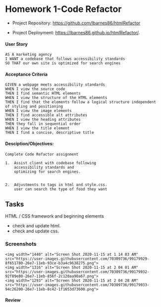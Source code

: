 # Homework 1-Code Refactor

- Project Repository: https://github.com/lbarnes86/htmlRefactor

- Project Deployment:  https://lbarnes86.github.io/htmlRefactor/.



#### User Story
```
AS A marketing agency
I WANT a codebase that follows accessibility standards
SO THAT our own site is optimized for search engines
```


#### Acceptance Criteria

```
GIVEN a webpage meets accessibility standards
WHEN I view the source code
THEN I find semantic HTML elements
WHEN I view the structure of the HTML elements
THEN I find that the elements follow a logical structure independent of styling and positioning
WHEN I view the image elements
THEN I find accessible alt attributes
WHEN I view the heading attributes
THEN they fall in sequential order
WHEN I view the title element
THEN I find a concise, descriptive title

```

#### Desciption/Objectives:

```
Complete Code Refactor assignment

1.  Assist client with codebase following     
    accessibility standards and
    optimizing for search engines. 


2.  Adjustments to tags in html and style.css. 
    user can search the type of food they want

```


## Tasks

HTML / CSS framework and beginning elements
- check and update html.
- check and update css.



### Screenshots
```
<img width="1440" alt="Screen Shot 2020-11-15 at 1 14 03 AM" src="https://user-images.githubusercontent.com/70309736/99179929-8f651780-26e7-11eb-93ce-b3a4c9638275.png">
<img width="1316" alt="Screen Shot 2020-11-15 at 2 04 01 AM" src="https://user-images.githubusercontent.com/70309736/99179932-92f89e80-26e7-11eb-856f-2c120aa90a67.png">
<img width="1293" alt="Screen Shot 2020-11-15 at 2 04 28 AM" src="https://user-images.githubusercontent.com/70309736/99179933-94c26200-26e7-11eb-8c42-1f1653d73600.png">

```

#### Review
```

```